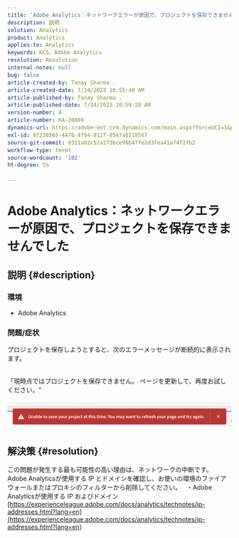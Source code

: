```yaml
---
title: 'Adobe Analytics：ネットワークエラーが原因で、プロジェクトを保存できませんでした'
description: 説明
solution: Analytics
product: Analytics
applies-to: Analytics
keywords: KCS、Adobe Analytics
resolution: Resolution
internal-notes: null
bug: false
article-created-by: Tanay Sharma .
article-created-date: 7/24/2023 10:55:40 AM
article-published-by: Tanay Sharma .
article-published-date: 7/24/2023 10:59:28 AM
version-number: 4
article-number: KA-20889
dynamics-url: https://adobe-ent.crm.dynamics.com/main.aspx?forceUCI=1&pagetype=entityrecord&etn=knowledgearticle&id=96e8609b-102a-ee11-bdf4-6045bd006239
exl-id: 8f238565-4478-4f94-9127-85e7ab118567
source-git-commit: 0311a02c52a273bce96b47fe2d3fea41a74f2fb2
workflow-type: tm+mt
source-wordcount: '102'
ht-degree: 5%

---
```


# Adobe Analytics：ネットワークエラーが原因で、プロジェクトを保存できませんでした

## 説明 {#description}


### 環境

- Adobe Analytics


### 問題/症状

プロジェクトを保存しようとすると、次のエラーメッセージが断続的に表示されます。

<br>「現時点ではプロジェクトを保存できません。 ページを更新して、再度お試しください。&quot;<br><br>![](assets/___97e8609b-102a-ee11-bdf4-6045bd006239___.png)

## 解決策 {#resolution}


この問題が発生する最も可能性の高い理由は、ネットワークの中断です。 Adobe Analyticsが使用する IP とドメインを確認し、お使いの環境のファイアウォールまたはプロキシのフィルターから削除してください。
 
・Adobe Analyticsが使用する IP およびドメイン
[https://experienceleague.adobe.com/docs/analytics/technotes/ip-addresses.html?lang=en](https://experienceleague.adobe.com/docs/analytics/technotes/ip-addresses.html?lang=en)
